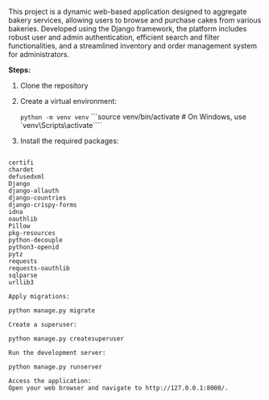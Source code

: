 This project is a dynamic web-based application designed to aggregate bakery services, allowing users to browse and purchase cakes from various bakeries. Developed using the Django framework, the platform includes robust user and admin authentication, efficient search and filter functionalities, and a streamlined inventory and order management system for administrators.

**Steps:**

1. Clone the repository
2. Create a virtual environment:

    ```python -m venv venv```
   ```source venv/bin/activate  # On Windows, use `venv\Scripts\activate````
4. Install the required packages:

```pip install

certifi
chardet
defusedxml
Django
django-allauth
django-countries
django-crispy-forms
idna
oauthlib
Pillow
pkg-resources
python-decouple
python3-openid
pytz
requests
requests-oauthlib
sqlparse
urllib3

Apply migrations:

python manage.py migrate

Create a superuser:

python manage.py createsuperuser

Run the development server:

python manage.py runserver

Access the application:
Open your web browser and navigate to http://127.0.0.1:8000/.
